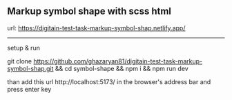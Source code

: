 Markup symbol shape with scss html
---------------------------------------------------------------------------------------------------

url: https://digitain-test-task-markup-symbol-shap.netlify.app/

---------------------------------------------------------------------------------------------------

setup & run

git clone https://github.com/ghazaryan81/digitain-test-task-markup-symbol-shap.git && cd symbol-shape && npm i && npm run dev

than add this url http://localhost:5173/ in the browser's address bar and press enter key

